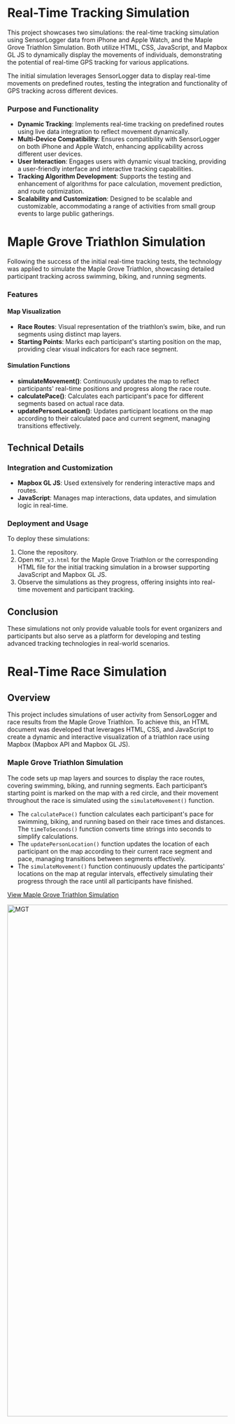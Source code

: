 # Real-Time Tracking Simulation
This project showcases two simulations: the real-time tracking simulation using SensorLogger data from iPhone and Apple Watch, and the Maple Grove Triathlon Simulation. Both utilize HTML, CSS, JavaScript, and Mapbox GL JS to dynamically display the movements of individuals, demonstrating the potential of real-time GPS tracking for various applications.

The initial simulation leverages SensorLogger data to display real-time movements on predefined routes, testing the integration and functionality of GPS tracking across different devices.

### Purpose and Functionality
- **Dynamic Tracking**: Implements real-time tracking on predefined routes using live data integration to reflect movement dynamically.
- **Multi-Device Compatibility**: Ensures compatibility with SensorLogger on both iPhone and Apple Watch, enhancing applicability across different user devices.
- **User Interaction**: Engages users with dynamic visual tracking, providing a user-friendly interface and interactive tracking capabilities.
- **Tracking Algorithm Development**: Supports the testing and enhancement of algorithms for pace calculation, movement prediction, and route optimization.
- **Scalability and Customization**: Designed to be scalable and customizable, accommodating a range of activities from small group events to large public gatherings.

# Maple Grove Triathlon Simulation
Following the success of the initial real-time tracking tests, the technology was applied to simulate the Maple Grove Triathlon, showcasing detailed participant tracking across swimming, biking, and running segments.

### Features

#### Map Visualization
- **Race Routes**: Visual representation of the triathlon’s swim, bike, and run segments using distinct map layers.
- **Starting Points**: Marks each participant's starting position on the map, providing clear visual indicators for each race segment.

#### Simulation Functions
- **simulateMovement()**: Continuously updates the map to reflect participants' real-time positions and progress along the race route.
- **calculatePace()**: Calculates each participant's pace for different segments based on actual race data.
- **updatePersonLocation()**: Updates participant locations on the map according to their calculated pace and current segment, managing transitions effectively.

## Technical Details

### Integration and Customization
- **Mapbox GL JS**: Used extensively for rendering interactive maps and routes.
- **JavaScript**: Manages map interactions, data updates, and simulation logic in real-time.

### Deployment and Usage
To deploy these simulations:
1. Clone the repository.
2. Open `MGT_v3.html` for the Maple Grove Triathlon or the corresponding HTML file for the initial tracking simulation in a browser supporting JavaScript and Mapbox GL JS.
3. Observe the simulations as they progress, offering insights into real-time movement and participant tracking.

## Conclusion

These simulations not only provide valuable tools for event organizers and participants but also serve as a platform for developing and testing advanced tracking technologies in real-world scenarios.

# Real-Time Race Simulation 

## Overview
This project includes simulations of user activity from SensorLogger and race results from the Maple Grove Triathlon. To achieve this, an HTML document was developed that leverages HTML, CSS, and JavaScript to create a dynamic and interactive visualization of a triathlon race using Mapbox (Mapbox API and Mapbox GL JS).


### Maple Grove Triathlon Simulation
The code sets up map layers and sources to display the race routes, covering swimming, biking, and running segments. Each participant’s starting point is marked on the map with a red circle, and their movement throughout the race is simulated using the `simulateMovement()` function. 
- The `calculatePace()` function calculates each participant's pace for swimming, biking, and running based on their race times and distances. The `timeToSeconds()` function converts time strings into seconds to simplify calculations.
- The `updatePersonLocation()` function updates the location of each participant on the map according to their current race segment and pace, managing transitions between segments effectively.
- The `simulateMovement()` function continuously updates the participants' locations on the map at regular intervals, effectively simulating their progress through the race until all participants have finished.

[View Maple Grove Triathlon Simulation](https://hx7n46.csb.app/)
<br>

<img width="1167" alt="MGT" src="https://github.com/RTGS-Lab/realtime-race-simulation/assets/103837294/5d6756be-e2e1-4190-bcc6-110beacb7756">
